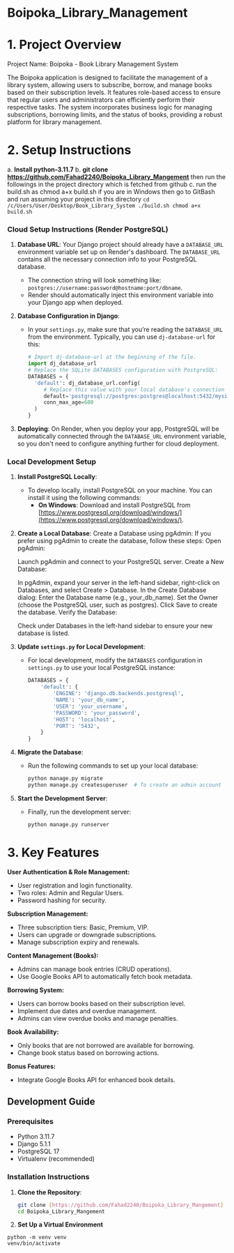 # Boipoka_Library_Management
# 1. Project Overview
  Project Name: Boipoka - Book Library Management System
		
The Boipoka application is designed to facilitate the management of a library system, allowing users to subscribe, borrow, and manage books based on their subscription levels. It features role-based access to ensure that regular users and administrators can efficiently perform their respective tasks. The system incorporates business logic for managing subscriptions, borrowing limits, and the status of books, providing a robust platform for library management.


# 2. Setup Instructions
   a. **Install python-3.11.7**
   b. **git clone https://github.com/Fahad2240/Boipoka_Library_Mangement**
    then run the followings in the project directory which is fetched from github
   c. run the build.sh as chmod a+x build.sh if you are in Windows then go to GitBash 
	and run assuming your project in this directory
 	```
		cd /c/Users/User/Desktop/Book_Library_System
		./build.sh
	   	chmod a+x build.sh			
	```  					
### Cloud Setup Instructions (Render PostgreSQL)
1. **Database URL**: Your Django project should already have a `DATABASE_URL` environment variable set up on Render's dashboard. The `DATABASE_URL` contains all the necessary connection info to your PostgreSQL database.
   - The connection string will look something like: `postgres://username:password@hostname:port/dbname`.
   - Render should automatically inject this environment variable into your Django app when deployed.

2. **Database Configuration in Django**:
   - In your `settings.py`, make sure that you’re reading the `DATABASE_URL` from the environment. Typically, you can use `dj-database-url` for this:
     ```python
     # Import dj-database-url at the beginning of the file.
     import dj_database_url
     # Replace the SQLite DATABASES configuration with PostgreSQL:
     DATABASES = {
       'default': dj_database_url.config(
          # Replace this value with your local database's connection string.
          default='postgresql://postgres:postgres@localhost:5432/mysite',
          conn_max_age=600
       )
     }
     ```
3. **Deploying**: On Render, when you deploy your app, PostgreSQL will be automatically connected through the `DATABASE_URL` environment variable, so you don't need to configure anything further for cloud deployment.

### Local Development Setup
1. **Install PostgreSQL Locally**:
   - To develop locally, install PostgreSQL on your machine. You can install it using the following commands:
     - **On Windows**: Download and install PostgreSQL from [https://www.postgresql.org/download/windows/](https://www.postgresql.org/download/windows/).

2. **Create a Local Database**:
   Create a Database using pgAdmin:
	If you prefer using pgAdmin to create the database, follow these steps:
	Open pgAdmin:
	
	Launch pgAdmin and connect to your PostgreSQL server.
	Create a New Database:
	
	In pgAdmin, expand your server in the left-hand sidebar, right-click on Databases, and select Create > Database.
	In the Create Database dialog:
	Enter the Database name (e.g., your_db_name).
	Set the Owner (choose the PostgreSQL user, such as postgres).
	Click Save to create the database.
	Verify the Database:
	
	Check under Databases in the left-hand sidebar to ensure your new database is listed.

3. **Update `settings.py` for Local Development**:
   - For local development, modify the `DATABASES` configuration in `settings.py` to use your local PostgreSQL instance:
     ```python
     DATABASES = {
         'default': {
             'ENGINE': 'django.db.backends.postgresql',
             'NAME': 'your_db_name',
             'USER': 'your_username',
             'PASSWORD': 'your_password',
             'HOST': 'localhost',
             'PORT': '5432',
         }
     }
     ```

4. **Migrate the Database**:
   - Run the following commands to set up your local database:
     ```bash
     python manage.py migrate
     python manage.py createsuperuser  # To create an admin account
     ```

5. **Start the Development Server**:
   - Finally, run the development server:
     ```bash
     python manage.py runserver
     ```
     
# 3. Key Features

**User Authentication & Role Management:**
- User registration and login functionality.
- Two roles: Admin and Regular Users.
- Password hashing for security.

**Subscription Management:**
- Three subscription tiers: Basic, Premium, VIP.
- Users can upgrade or downgrade subscriptions.
- Manage subscription expiry and renewals.

**Content Management (Books):**
- Admins can manage book entries (CRUD operations).
- Use Google Books API to automatically fetch book metadata.

**Borrowing System:**
- Users can borrow books based on their subscription level.
- Implement due dates and overdue management.
- Admins can view overdue books and manage penalties.

**Book Availability:**
- Only books that are not borrowed are available for borrowing.
- Change book status based on borrowing actions.

**Bonus Features:**
- Integrate Google Books API for enhanced book details.

## Development Guide

### Prerequisites
- Python 3.11.7
- Django 5.1.1
- PostgreSQL 17
- Virtualenv (recommended)

### Installation Instructions
1. **Clone the Repository**:
   ```bash
   git clone [https://github.com/Fahad2240/Boipoka_Library_Mangement]
   cd Boipoka_Library_Mangement

2. **Set Up a Virtual Environment**
```
python -m venv venv
venv/bin/activate 
```
      						
